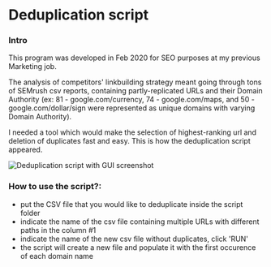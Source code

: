 # Deduplication script

### Intro
This program was developed in Feb 2020 for SEO purposes at my previous Marketing job.

The analysis of competitors' linkbuilding strategy meant going through tons of SEMrush csv reports, containing partly-replicated URLs and their Domain Authority (ex: 81 - google.com/currency, 74 - google.com/maps, and 50 - google.com/dollar/sign were represented as unique domains with varying Domain Authority).

I needed a tool which would make the selection of highest-ranking url and deletion of duplicates fast and easy. This is how the deduplication script appeared.

   ![Deduplication script with GUI screenshot](https://i.ibb.co/sKYNqmR/Screenshot-from-2020-06-13-11-15-53.png)

### How to use the script?:
- put the CSV file that you would like to deduplicate inside the script folder
- indicate the name of the csv file containing multiple URLs with different paths in the column #1
- indicate the name of the new csv file without duplicates, click 'RUN'
- the script will create a new file and populate it with the first occurence of each domain name 
